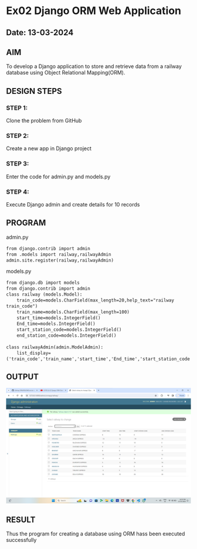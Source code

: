 # Ex02 Django ORM Web Application
## Date: 13-03-2024

## AIM
To develop a Django application to store and retrieve data from a railway database using Object Relational Mapping(ORM).

## DESIGN STEPS

### STEP 1:
Clone the problem from GitHub

### STEP 2:
Create a new app in Django project

### STEP 3:
Enter the code for admin.py and models.py

### STEP 4:
Execute Django admin and create details for 10 records

## PROGRAM

admin.py
```
from django.contrib import admin
from .models import railway,railwayAdmin
admin.site.register(railway,railwayAdmin)
```
models.py
```
from django.db import models
from django.contrib import admin
class railway (models.Model):
    train_code=models.CharField(max_length=20,help_text="railway train_code")
    train_name=models.CharField(max_length=100)
    start_time=models.IntegerField()
    End_time=models.IntegerField()
    start_station_code=models.IntegerField()
    end_station_code=models.IntegerField()
     
class railwayAdmin(admin.ModelAdmin):
    list_display=('train_code','train_name','start_time','End_time','start_station_code','end_station_code',)
```
## OUTPUT
![alt text](<ORM EXno2.png>)


## RESULT
Thus the program for creating a database using ORM hass been executed successfully
